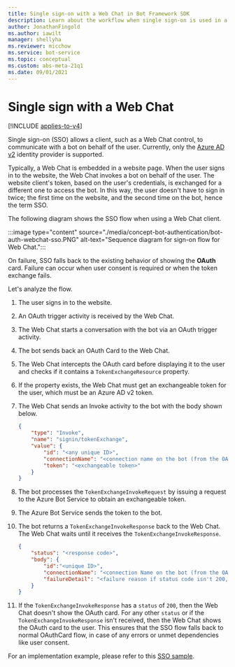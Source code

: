```yaml
---
title: Single sign-on with a Web Chat in Bot Framework SDK
description: Learn about the workflow when single sign-on is used in a bot and with a Web Chat client.
author: JonathanFingold
ms.author: iawilt
manager: shellyha
ms.reviewer: micchow
ms.service: bot-service
ms.topic: conceptual
ms.custom: abs-meta-21q1
ms.date: 09/01/2021
---
```


# Single sign with a Web Chat

[!INCLUDE [applies-to-v4](../includes/applies-to-v4-current.md)]

Single sign-on (SSO) allows a client, such as a Web Chat control, to communicate with a bot on behalf of the user. Currently, only the [Azure AD v2](bot-builder-concept-identity-providers.md#azure-active-directory-identity-provider) identity provider is supported.

Typically, a Web Chat is embedded in a website page. When the user signs in to the website, the Web Chat invokes a bot on behalf of the user. The website client's token, based on the user's credentials, is exchanged for a different one to access the bot. In this way, the user doesn't have to sign in twice; the first time on the website, and the second time on the bot, hence the term SSO.

The following diagram shows the SSO flow when using a Web Chat client.

:::image type="content" source="./media/concept-bot-authentication/bot-auth-webchat-sso.PNG" alt-text="Sequence diagram for sign-on flow for Web Chat.":::

On failure, SSO falls back to the existing behavior of showing the **OAuth** card. Failure can occur when user consent is required or when the token exchange fails.

Let's analyze the flow.

1. The user signs in to the website.
1. An OAuth trigger activity is received by the Web Chat.
1. The Web Chat starts a conversation with the bot via an OAuth trigger activity.
1. The bot sends back an OAuth Card to the Web Chat.
1. The Web Chat intercepts the OAuth card before displaying it to the user and checks if it contains a `TokenExchangeResource` property.
1. If the property exists, the Web Chat must get an exchangeable token for the user, which must be an Azure AD v2 token.
1. The Web Chat sends an Invoke activity to the bot with the body shown below.

    ```json
    {
        "type": "Invoke",
        "name": "signin/tokenExchange",
        "value": {
            "id": "<any unique ID>",
            "connectionName": "<connection name on the bot (from the OAuth Card)>",
            "token": "<exchangeable token>"
        }
    }
    ```

1. The bot processes the `TokenExchangeInvokeRequest` by issuing a request to the Azure Bot Service to obtain an exchangeable token.

1. The Azure Bot Service sends the token to the bot.

1. The bot returns a `TokenExchangeInvokeResponse` back to the Web Chat. The Web Chat waits until it receives the `TokenExchangeInvokeResponse`.

    ```json
    {
        "status": "<response code>",
        "body": {
            "id":"<unique ID>",
            "connectionName": "<connection Name on the bot (from the OAuth Card)>",
            "failureDetail": "<failure reason if status code isn't 200, null otherwise>"
        }
    }
    ```

1. If the `TokenExchangeInvokeResponse` has a `status` of `200`, then the Web Chat doesn't show the OAuth card. For any other `status` or if the `TokenExchangeInvokeResponse` isn't received, then the Web Chat shows the OAuth card to the user. This ensures that the SSO flow falls back to normal OAuthCard flow, in case of any errors or unmet dependencies like user consent.

For an implementation example, please refer to this [SSO sample](https://github.com/microsoft/BotFramework-WebChat/tree/master/samples/07.advanced-web-chat-apps/e.sso-on-behalf-of-authentication).
